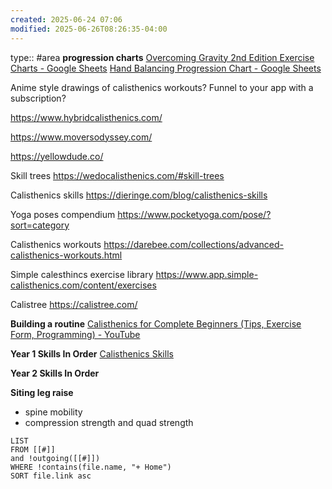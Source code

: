 ```yaml
---
created: 2025-06-24 07:06
modified: 2025-06-26T08:26:35-04:00
---
```

type:: #area
**progression charts**
[Overcoming Gravity 2nd Edition Exercise Charts - Google Sheets](https://docs.google.com/spreadsheets/d/19l4tVfdTJLheLMwZBYqcw1oeEBPRh8mxngqrCz2YnVg/edit?gid=2032740838#gid=2032740838)
[Hand Balancing Progression Chart - Google Sheets](https://docs.google.com/spreadsheets/d/1zgt91sBpS3a6q1JUJz4NtyBY89l0qZrH7XXEZ-3OAO4/edit?gid=60113655#gid=60113655)



Anime style drawings of calisthenics workouts?
Funnel to your app with a subscription?

https://www.hybridcalisthenics.com/

https://www.moversodyssey.com/

https://yellowdude.co/

Skill trees
https://wedocalisthenics.com/#skill-trees

Calisthenics skills
https://dieringe.com/blog/calisthenics-skills

Yoga poses compendium
https://www.pocketyoga.com/pose/?sort=category

Calisthenics workouts
https://darebee.com/collections/advanced-calisthenics-workouts.html

Simple calesthincs exercise library
https://www.app.simple-calisthenics.com/content/exercises

Calistree
https://calistree.com/

**Building a routine**
[Calisthenics for Complete Beginners (Tips, Exercise Form, Programming) - YouTube](https://www.youtube.com/watch?v=1mlN0yuxoLE)

**Year 1 Skills In Order**
[Calisthenics Skills](https://www.youtube.com/watch?v=J2JHDavNZB4)


**Year 2 Skills In Order**

**Siting leg raise**
- spine mobility
- compression  strength and quad strength

```dataview
LIST
FROM [[#]]
and !outgoing([[#]])
WHERE !contains(file.name, "+ Home")
SORT file.link asc
```